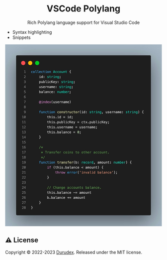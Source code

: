 <h1 align="center">VSCode Polylang</h1>

<p align="center">
    Rich Polylang language support for Visual Studio Code
</p>

- Syntax highlighting
- Snippets

![demo](assets/demo.jpeg)

## ⚠️ License

Copyright © 2022-2023 [Durudex](https://github.com/durudex). Released under the MIT license.
